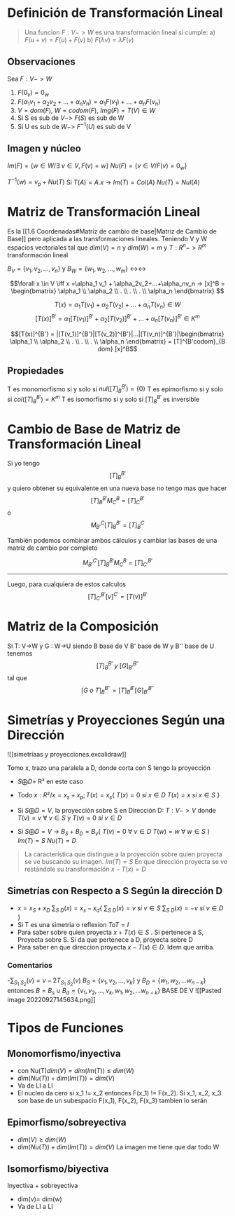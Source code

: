 # Definición de Transformación Lineal

> Una funcion $F : V-> W$ es una transformación lineal si cumple:
a) $F(u+v)=F(u)+F(v)$
b) $F(\lambda v)= \lambda F(v)$

## Observaciones
Sea $F:V->W$ 
1) $F(0_v)=0_w$
2) $F(\alpha_1 v_1 + \alpha_2v_2+...+\alpha_nv_n) = \alpha_1 F(v_1)+...+\alpha_n F(v_n)$
3) $V = dom(F)$, $W = codom(F)$, $Img(F) = T(V) \in W$
4) Si S es sub de $V  ->$ $F(S)$ es sub de W
5) Si U es sub de $W ->$ $F^{-1}(U)$ es sub de V
## Imagen y núcleo
$Im(F) = \{w \in W / \exists \ v \in V, F(v) = w\}$
$Nu(F)=\{v \in V / F(v) = 0_w \}$

$T^{-1}(w) = v_p + Nu(T)$
Si $T(A) = A . x$ -> $Im(T) = Col(A)$
$Nu(T) = Nul(A)$

# Matriz de Transformación Lineal

Es la [[1.6 Coordenadas#Matriz de cambio de base|Matriz de Cambio de Base]] pero aplicada a las transformaciones lineales.
Teniendo V y W espacios vectoriales tal que $dim(V) = n$ y $dim(W)=m$ 
y $T: R^n -> R^m$ transformación lineal

$B_V = \{v_1, v_2, ..., v_n\}$ y $B_W = \{w_1, w_2, ..., w_m\}$ <-><->

$$\forall x \in V \iff x =\alpha_1 v_1 + \alpha_2v_2+...+\alpha_nv_n -> [x]^B = \begin{bmatrix}
\alpha_1 \\
\alpha_2 \\
. \\
. \\
. \\
\alpha_n 
\end{bmatrix} $$

$$ T(x) = \alpha_1 T(v_1) + \alpha_2 T(v_2) + ... + \alpha_n T( v_n) \in W$$
$$[T(x)]^{B'}=\alpha_1 [T(v_1)]^{B'} + \alpha_2 [T(v_2)]^{B'} + ... + \alpha_n [T(v_n)]^{B'} \in K ^m$$

$$[T(x)]^{B'} = |[T(v_1)]^{B'}|[T(v_2)]^{B'}|...|[T(v_n)]^{B'}|\begin{bmatrix}
\alpha_1 \\
\alpha_2 \\
. \\
. \\
. \\
\alpha_n 
\end{bmatrix} = [T]^{B'codom}_{B dom} [x]^B$$

## Propiedades
T es monomorfismo si y solo si $nul([T]^{B'}_B)= \{0\}$
T es epimorfismo si y solo si $col([T]^{B'}_B)= K^m$
T es isomorfismo si y solo si $[T]^{B'}_B$ es inversible

# Cambio de Base de Matriz de Transformación Lineal

Si yo tengo 
$$[T]_B^{B'}$$ y quiero obtener su equivalente en una nueva base no tengo mas que hacer
$$[T]_B^{B'} M_C^B = [T]_C^{B'}$$
o
$$M_{B'}^C[T]_B^{B'}  = [T]_{B}^{C}$$

También podemos combinar ambos cálculos y cambiar las bases de una matriz de cambio por completo

$$M_{B'}^{C'}[T]_B^{B'} M_C^B = [T]_{C'}^{B'}$$


---

Luego, para cualquiera de estos calculos 
$$[T]_{C'}^{B'} [v]^{C'} = [T(v)]^{B'}$$

# Matriz de la Composición

Si T: V->W y  G : W->U siendo B base de V B' base de W y B'' base de U
tenemos
$$[T]_B^{B'} \ y \ [G]_{B'}^{B''}$$
tal que 
$$[G \ o \ T]_B^{B''} = [T]_B^{B'} [G]_{B'}^{B''}$$

# Simetrías y Proyecciones Según una Dirección
![[simetriaas y proyecciones.excalidraw]]

Tomo x, trazo una paralela a D, donde corta con S tengo la proyección
- $S \bigoplus D$= R² en este caso
- Todo $x : R² / x = x_s + x_p ; T(x) = x_s \{$ 
$T(x) = 0 \ si \ x \in D$
$T(x) = x \ si \ x \in S$
$\}$

- Si $S \bigoplus D = V$, la proyección sobre S en Dirección  D: $T: V->V$ donde $T(v) = v \ \forall \  v \in S$ y $T(v)=0 \ si \ v \in D$ 
- Si $S \bigoplus D = V$ -> $B_S + B_D = B_v \{$
	$T(v) = 0 \ \forall \ v \in D$ 
	$T(w) = w \ \forall \ w \in S$
	$\}$
	$Im(T)=S$
	$Nu(T)=D$

> La característica que distingue a la proyección sobre quien proyecta se ve buscando su imagen. $Im(T)= S$
> En que dirección proyecta se ve restándole su transformación $x-T(x)=D$


## Simetrías con Respecto a S Según la dirección D
- $x = x_S + x_D$
$\sum_{S\ D}(x)= x_s -x_d \{$
$\sum_{S\ D}(x)=v \ si\  v \in S$
$\sum_{S\ D}(x)=-v \  si \ v \in D$
$\}$
- Si T es una simetria o reflexion $T o T = I$
- Para saber sobre quien proyecta $x +T(x) \in S$ . Si pertenece a S, Proyecta sobre S. Si da que pertenece a D, proyecta sobre D
- Para saber en que direccion proyecta $x-T(x) \in D$. Idem que arriba.

### Comentarios
-$\sum_{S_1 \ S_2}(v) = v- 2T_{S_1 \ S_2}(v)$
$B_S = \{v_1, v_2, ..., v_k\}$ y $B_D = \{w_1, w_2, ...w_{n-k}\}$ entonces  $B= B_s \cup B_d = \{v_1, v_2, ..., v_k, w_1, w_2, ...w_{n-k} \}$ BASE DE V
![[Pasted image 20220927145634.png]]

# Tipos de Funciones
## Monomorfismo/inyectiva
- con Nu(T)$dim(V) = dim(Im(T)) \leq dim(W)$
- $dim(Nu(T))+dim(Im(T)) = dim(V)$
- Va de LI a LI
- El nucleo da cero
si x_1 != x_2 entonces F(x_1) != F(x_2). Si x_1, x_2, x_3 son base de un subespacio F(x_1), F(x_2), F(x_3) tambien lo serán

## Epimorfismo/sobreyectiva
- $dim(V) \geq dim(W)$
- $dim(Nu(T))+dim(Im(T))=dim(V)$ 
La imagen me tiene que dar todo W

## Isomorfismo/biyectiva 
Inyectiva + sobreyectiva
- dim(v)= dim(w)
- Va de LI a LI